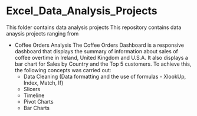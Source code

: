 # Excel_Data_Analysis_Projects
This folder contains data analysis projects
This repository contains data anaysis projects ranging from
- Coffee Orders Analysis
  The Coffee Orders Dashboard is a responsive dashboard that displays the summary of information about sales of coffee overtime in Ireland, United Kingdom and U.S.A. It also displays a bar chart for Sales by Country and the Top 5 customers.
  To achieve this, the following concepts was carried out:
    - Data Cleaning (Data formatting and the use of formulas - XlookUp, Index, Match, If)
    - Slicers
    - Timeline
    - Pivot Charts
    - Bar Charts
